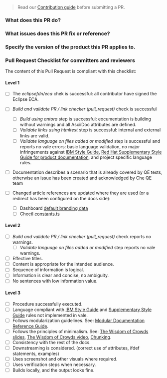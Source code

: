 > Read our [Contribution guide](https://github.com/eclipse/che-docs/blob/master/CONTRIBUTING.adoc) before submitting a PR.

### What does this PR do?


### What issues does this PR fix or reference?


### Specify the version of the product this PR applies to.


### Pull Request Checklist for committers and reviewers

The content of this Pull Request is compliant with this checklist:

#### Level 1

- [ ] The *eclipsefdn/eca*  chek is successful: all contributor have signed the Eclipse ECA.
- [ ] *Build and validate PR / link checker (pull_request)* check is successful

    - [ ] *Build using antora* step is successful: eocumentation is building without warnings and all AsciiDoc attributes are defined.
    - [ ] *Validate links using htmltest* step is successful: internal and external links are valid.
    - [ ] *Validate language on files added or modified* step is successful and reports no vale errors: basic language validation, no major infringements against [IBM Style Guide](https://www.oreilly.com/library/view/the-ibm-style/9780132118989/), [Red Hat Supplementary Style Guide for product documentation](https://redhat-documentation.github.io/supplementary-style-guide/), and project specific language rules.

- [ ] Documentation describes a scenario that is already covered by QE tests, otherwise an issue has been created and acknowledged by Che QE team
- [ ] Changed article references are updated where they are used (or a redirect has been configured on the docs side):
    - [ ] Dashboard [default branding data](https://github.com/eclipse-che/che-dashboard/blob/main/src/services/bootstrap/branding.constant.ts)
    - [ ] Chectl [constants.ts](https://github.com/che-incubator/chectl/blob/master/src/constants.ts)

#### Level 2

- [ ] *Build and validate PR / link checker (pull_request)* check reports no warnings.
    - [ ] *Validate language on files added or modified* step reports no vale warnings.
- [ ] Effective titles.
- [ ] Content is appropriate for the intended audience.
- [ ] Sequence of information is logical.
- [ ] Information is clear and concise, no ambiguity.
- [ ] No sentences with low information value.

#### Level 3 

- [ ] Procedure successfully executed.
- [ ] Language compliant with [IBM Style Guide](https://www.oreilly.com/library/view/the-ibm-style/9780132118989/) and [Supplementary Style Guide](https://redhat-documentation.github.io/supplementary-style-guide/) rules not implemented in vale.
- [ ] Follows modularization guidelines. See: [Modular Documentation Reference Guide](https://redhat-documentation.github.io/modular-docs/).
- [ ] Follows the principles of minimalism. See: [The Wisdom of Crowds slides](https://docs.google.com/presentation/d/1Yeql9FrRBgKU-QlRU-nblPJ9pfZKgoKcU8SW6SQ_UqI/edit#slide=id.g1f4790d380_2_257), [The Wisdom of Crowds video](https://youtu.be/s3Em8QSXyn8), [Chunking](https://www.nngroup.com/articles/chunking/).
- [ ] Consistency with the rest of the docs.
- [ ] Downstreaming is considered. (correct use of attributes, ifdef statements, examples)
- [ ] Uses screenshot and other visuals where required.
- [ ] Uses verification steps when necessary.
- [ ] Builds locally, and the output looks fine.
